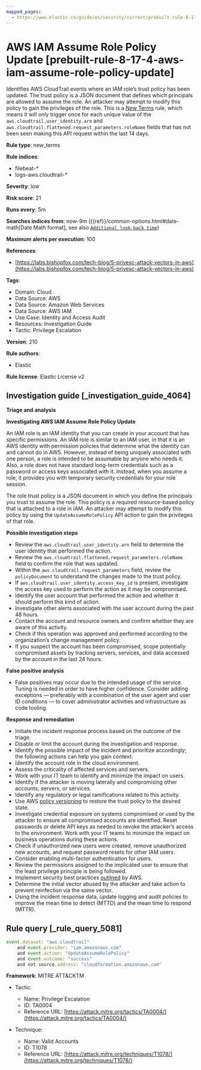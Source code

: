 ```yaml
---
mapped_pages:
  - https://www.elastic.co/guide/en/security/current/prebuilt-rule-8-17-4-aws-iam-assume-role-policy-update.html
---
```


# AWS IAM Assume Role Policy Update [prebuilt-rule-8-17-4-aws-iam-assume-role-policy-update]

Identifies AWS CloudTrail events where an IAM role’s trust policy has been updated. The trust policy is a JSON document that defines which principals are allowed to assume the role. An attacker may attempt to modify this policy to gain the privileges of the role. This is a [New Terms](docs-content://solutions/security/detect-and-alert/create-detection-rule.md#create-new-terms-rule) rule, which means it will only trigger once for each unique value of the `aws.cloudtrail.user_identity.arn` and `aws.cloudtrail.flattened.request_parameters.roleName` fields that has not been seen making this API request within the last 14 days.

**Rule type**: new_terms

**Rule indices**:

* filebeat-*
* logs-aws.cloudtrail-*

**Severity**: low

**Risk score**: 21

**Runs every**: 5m

**Searches indices from**: now-9m ({{ref}}/common-options.html#date-math[Date Math format], see also [`Additional look-back time`](docs-content://solutions/security/detect-and-alert/create-detection-rule.md#rule-schedule))

**Maximum alerts per execution**: 100

**References**:

* [https://labs.bishopfox.com/tech-blog/5-privesc-attack-vectors-in-aws](https://labs.bishopfox.com/tech-blog/5-privesc-attack-vectors-in-aws)

**Tags**:

* Domain: Cloud
* Data Source: AWS
* Data Source: Amazon Web Services
* Data Source: AWS IAM
* Use Case: Identity and Access Audit
* Resources: Investigation Guide
* Tactic: Privilege Escalation

**Version**: 210

**Rule authors**:

* Elastic

**Rule license**: Elastic License v2

## Investigation guide [_investigation_guide_4064]

**Triage and analysis**

**Investigating AWS IAM Assume Role Policy Update**

An IAM role is an IAM identity that you can create in your account that has specific permissions. An IAM role is similar to an IAM user, in that it is an AWS identity with permission policies that determine what the identity can and cannot do in AWS. However, instead of being uniquely associated with one person, a role is intended to be assumable by anyone who needs it. Also, a role does not have standard long-term credentials such as a password or access keys associated with it. Instead, when you assume a role, it provides you with temporary security credentials for your role session.

The role trust policy is a JSON document in which you define the principals you trust to assume the role. This policy is a required resource-based policy that is attached to a role in IAM. An attacker may attempt to modify this policy by using the `UpdateAssumeRolePolicy` API action to gain the privileges of that role.

**Possible investigation steps**

* Review the `aws.cloudtrail.user_identity.arn` field to determine the user identity that performed the action.
* Review the `aws.cloudtrail.flattened.request_parameters.roleName` field to confirm the role that was updated.
* Within the `aws.cloudtrail.request_parameters` field, review the `policyDocument` to understand the changes made to the trust policy.
* If `aws.cloudtrail.user_identity.access_key_id` is present, investigate the access key used to perform the action as it may be compromised.
* Identify the user account that performed the action and whether it should perform this kind of action.
* Investigate other alerts associated with the user account during the past 48 hours.
* Contact the account and resource owners and confirm whether they are aware of this activity.
* Check if this operation was approved and performed according to the organization’s change management policy.
* If you suspect the account has been compromised, scope potentially compromised assets by tracking servers, services, and data accessed by the account in the last 24 hours.

**False positive analysis**

* False positives may occur due to the intended usage of the service. Tuning is needed in order to have higher confidence. Consider adding exceptions — preferably with a combination of the user agent and user ID conditions — to cover administrator activities and infrastructure as code tooling.

**Response and remediation**

* Initiate the incident response process based on the outcome of the triage.
* Disable or limit the account during the investigation and response.
* Identify the possible impact of the incident and prioritize accordingly; the following actions can help you gain context:
* Identify the account role in the cloud environment.
* Assess the criticality of affected services and servers.
* Work with your IT team to identify and minimize the impact on users.
* Identify if the attacker is moving laterally and compromising other accounts, servers, or services.
* Identify any regulatory or legal ramifications related to this activity.
* Use AWS [policy versioning](https://docs.aws.amazon.com/IAM/latest/UserGuide/access_policies_managed-versioning.md) to restore the trust policy to the desired state.
* Investigate credential exposure on systems compromised or used by the attacker to ensure all compromised accounts are identified. Reset passwords or delete API keys as needed to revoke the attacker’s access to the environment. Work with your IT teams to minimize the impact on business operations during these actions.
* Check if unauthorized new users were created, remove unauthorized new accounts, and request password resets for other IAM users.
* Consider enabling multi-factor authentication for users.
* Review the permissions assigned to the implicated user to ensure that the least privilege principle is being followed.
* Implement security best practices [outlined](https://aws.amazon.com/premiumsupport/knowledge-center/security-best-practices/) by AWS.
* Determine the initial vector abused by the attacker and take action to prevent reinfection via the same vector.
* Using the incident response data, update logging and audit policies to improve the mean time to detect (MTTD) and the mean time to respond (MTTR).


## Rule query [_rule_query_5081]

```js
event.dataset: "aws.cloudtrail"
    and event.provider: "iam.amazonaws.com"
    and event.action: "UpdateAssumeRolePolicy"
    and event.outcome: "success"
    and not source.address: "cloudformation.amazonaws.com"
```

**Framework**: MITRE ATT&CKTM

* Tactic:

    * Name: Privilege Escalation
    * ID: TA0004
    * Reference URL: [https://attack.mitre.org/tactics/TA0004/](https://attack.mitre.org/tactics/TA0004/)

* Technique:

    * Name: Valid Accounts
    * ID: T1078
    * Reference URL: [https://attack.mitre.org/techniques/T1078/](https://attack.mitre.org/techniques/T1078/)



